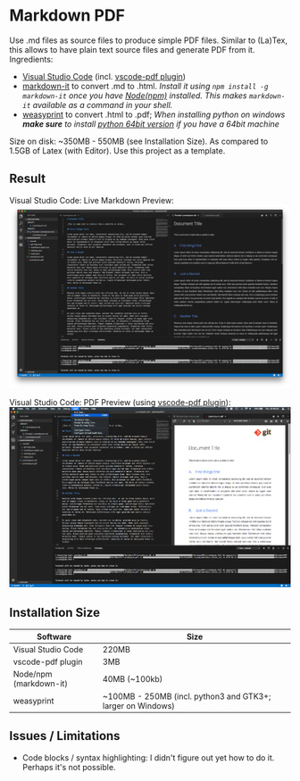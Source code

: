 # Markdown PDF

Use .md files as source files to produce simple PDF files. Similar to (La)Tex, this allows to have plain text source files and generate PDF from it. Ingredients:

* [Visual Studio Code](https://code.visualstudio.com) (incl. [vscode-pdf plugin](https://marketplace.visualstudio.com/items?itemName=tomoki1207.pdf))
* [markdown-it](https://github.com/markdown-it/markdown-it) to convert .md to .html. _Install it using `npm install -g markdown-it` once you have [Node(npm)](https://www.npmjs.com/get-npm) installed. This makes `markdown-it` available as a command in your shell._
* [weasyprint](https://weasyprint.org) to convert .html to .pdf; _When installing python on windows **make sure** to install [python 64bit version](https://www.python.org/downloads/windows/) if you have a 64bit machine_

Size on disk: ~350MB - 550MB (see Installation Size). As compared to 1.5GB of Latex (with Editor). Use this project as a template.

## Result

Visual Studio Code: Live Markdown Preview:  
![md-preview](MD2PDF_1.png)

Visual Studio Code: PDF Preview (using [vscode-pdf plugin](https://marketplace.visualstudio.com/items?itemName=tomoki1207.pdf)):  
![pdf-preview](MD2PDF_2.png)

## Installation Size

| Software | Size |
|-|-|
| Visual Studio Code | 220MB |
| vscode-pdf plugin | 3MB |
| Node/npm (markdown-it) | 40MB (~100kb) |
| weasyprint | ~100MB - 250MB (incl. python3 and GTK3+; larger on Windows) |


## Issues / Limitations

* Code blocks / syntax highlighting: I didn't figure out yet how to do it. Perhaps it's not possible.